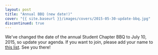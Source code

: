 ```yaml
---
layout: post
title: "Annual BBQ (new date!)"
cover: "{{ site.baseurl }}/images/covers/2015-05-30-update-bbq.jpg"
discontinued: true
---
```


We've changed the date of the annual Student Chapter BBQ to July 10, 2015, so
update your agenda.  If you want to join, please add your name to [this
list][bbq-participants].  See you there!

[bbq-participants]: https://docs.google.com/spreadsheets/d/1nbsq_9gH5d9g_IRV1TPyCW541ZdAblIoL-UqY2M260s/edit?usp=sharing
